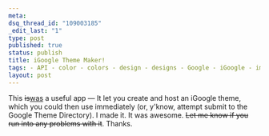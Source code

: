 ```yaml
--- 
meta: 
dsq_thread_id: "109003185" 
_edit_last: "1" 
type: post 
published: true 
status: publish 
title: iGoogle Theme Maker! 
tags: - API - color - colors - design - designs - Google - iGoogle - images - theme - theme API - themes 
layout: post 
---
```


This <del>is</del><ins>was</ins> a useful app — It let you create and host an iGoogle theme, which you could then use immediately (or, y'know, attempt submit to the Google Theme Directory). I made it. It was awesome. <del>Let me know if you run into any problems with it</del>. Thanks.
